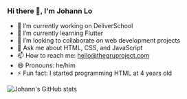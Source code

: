### Hi there 👋, I'm Johann Lo

- 🔭 I’m currently working on DeliverSchool
- 🌱 I’m currently learning Flutter
- 👯 I’m looking to collaborate on web development projects
- 💬 Ask me about HTML, CSS, and JavaScript
- 📫 How to reach me: hello@thegruproject.com
- 😄 Pronouns: he/him
- ⚡ Fun fact: I started programming HTML at 4 years old

![Johann's GitHub stats](https://github-readme-stats.vercel.app/api?username=johannlo2013&show_icons=true&theme=radical)
